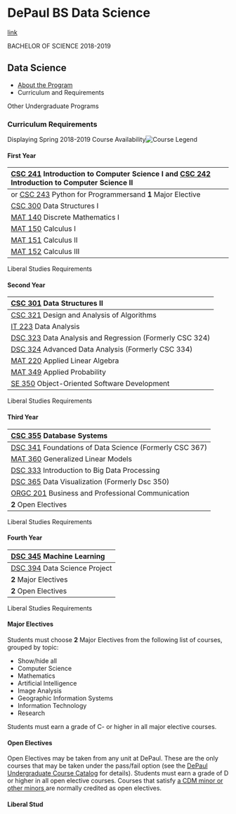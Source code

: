 # DePaul BS Data Science

[link](https://www.cdm.depaul.edu/academics/Pages/current/Requirements-BS-in-Data-Science.aspx)

BACHELOR OF SCIENCE 2018-2019  


## Data Science

* [About the Program](https://www.cdm.depaul.edu/academics/Pages/BS-in-Data-Science.aspx)
* Curriculum and Requirements

Other Undergraduate Programs

### Curriculum Requirements

Displaying Spring 2018-2019 Course Availability![Course Legend](https://www.cdm.depaul.edu/academics/PublishingImages/courseLegend.gif)

#### First Year

|  [CSC 241](https://www.cdm.depaul.edu/academics/Pages/current/Requirements-BS-in-Data-Science.aspx#) Introduction to Computer Science I and  [CSC 242](https://www.cdm.depaul.edu/academics/Pages/current/Requirements-BS-in-Data-Science.aspx#) Introduction to Computer Science II |
| :--- |
| or  [CSC 243](https://www.cdm.depaul.edu/academics/Pages/current/Requirements-BS-in-Data-Science.aspx#) Python for Programmersand **1** Major Elective |
|  [CSC 300](https://www.cdm.depaul.edu/academics/Pages/current/Requirements-BS-in-Data-Science.aspx#) Data Structures I |
|  [MAT 140](https://www.cdm.depaul.edu/academics/Pages/current/Requirements-BS-in-Data-Science.aspx#) Discrete Mathematics I |
|  [MAT 150](https://www.cdm.depaul.edu/academics/Pages/current/Requirements-BS-in-Data-Science.aspx#) Calculus I |
|  [MAT 151](https://www.cdm.depaul.edu/academics/Pages/current/Requirements-BS-in-Data-Science.aspx#) Calculus II |
|  [MAT 152](https://www.cdm.depaul.edu/academics/Pages/current/Requirements-BS-in-Data-Science.aspx#) Calculus III |

Liberal Studies Requirements

#### Second Year

|  [CSC 301](https://www.cdm.depaul.edu/academics/Pages/current/Requirements-BS-in-Data-Science.aspx#) Data Structures II |
| :--- |
|  [CSC 321](https://www.cdm.depaul.edu/academics/Pages/current/Requirements-BS-in-Data-Science.aspx#) Design and Analysis of Algorithms |
|  [IT 223](https://www.cdm.depaul.edu/academics/Pages/current/Requirements-BS-in-Data-Science.aspx#) Data Analysis |
|  [DSC 323](https://www.cdm.depaul.edu/academics/Pages/current/Requirements-BS-in-Data-Science.aspx#) Data Analysis and Regression \(Formerly CSC 324\) |
|  [DSC 324](https://www.cdm.depaul.edu/academics/Pages/current/Requirements-BS-in-Data-Science.aspx#) Advanced Data Analysis \(Formerly CSC 334\) |
|  [MAT 220](https://www.cdm.depaul.edu/academics/Pages/current/Requirements-BS-in-Data-Science.aspx#) Applied Linear Algebra |
|  [MAT 349](https://www.cdm.depaul.edu/academics/Pages/current/Requirements-BS-in-Data-Science.aspx#) Applied Probability |
|  [SE 350](https://www.cdm.depaul.edu/academics/Pages/current/Requirements-BS-in-Data-Science.aspx#) Object-Oriented Software Development |

Liberal Studies Requirements

#### Third Year

|  [CSC 355](https://www.cdm.depaul.edu/academics/Pages/current/Requirements-BS-in-Data-Science.aspx#) Database Systems |
| :--- |
|  [DSC 341](https://www.cdm.depaul.edu/academics/Pages/current/Requirements-BS-in-Data-Science.aspx#) Foundations of Data Science \(Formerly CSC 367\) |
|  [MAT 360](https://www.cdm.depaul.edu/academics/Pages/current/Requirements-BS-in-Data-Science.aspx#) Generalized Linear Models |
|  [DSC 333](https://www.cdm.depaul.edu/academics/Pages/current/Requirements-BS-in-Data-Science.aspx#) Introduction to Big Data Processing |
|  [DSC 365](https://www.cdm.depaul.edu/academics/Pages/current/Requirements-BS-in-Data-Science.aspx#) Data Visualization \(Formerly Dsc 350\) |
|  [ORGC 201](https://www.cdm.depaul.edu/academics/Pages/current/Requirements-BS-in-Data-Science.aspx#) Business and Professional Communication |
| **2** Open Electives |

Liberal Studies Requirements

#### Fourth Year

|  [DSC 345](https://www.cdm.depaul.edu/academics/Pages/current/Requirements-BS-in-Data-Science.aspx#) Machine Learning |
| :--- |
|  [DSC 394](https://www.cdm.depaul.edu/academics/Pages/current/Requirements-BS-in-Data-Science.aspx#) Data Science Project |
| **2** Major Electives |
| **2** Open Electives |

Liberal Studies Requirements

#### Major Electives

Students must choose **2** Major Electives from the following list of courses, grouped by topic:

* Show/hide all
* Computer Science
* Mathematics
* Artificial Intelligence
* Image Analysis
* Geographic Information Systems
* Information Technology
* Research

Students must earn a grade of C- or higher in all major elective courses.

#### Open Electives

Open Electives may be taken from any unit at DePaul. These are the only courses that may be taken under the pass/fail option \(see the [DePaul Undergraduate Course Catalog](https://courses.depaul.edu/university-catalog/Pages/default.aspx) for details\). Students must earn a grade of D or higher in all open elective courses. Courses that satisfy [a CDM minor or other minors ](https://www.cdm.depaul.edu/academics/Pages/current/UndergraduateMinors.aspx)are normally credited as open electives.

#### Liberal Stud

